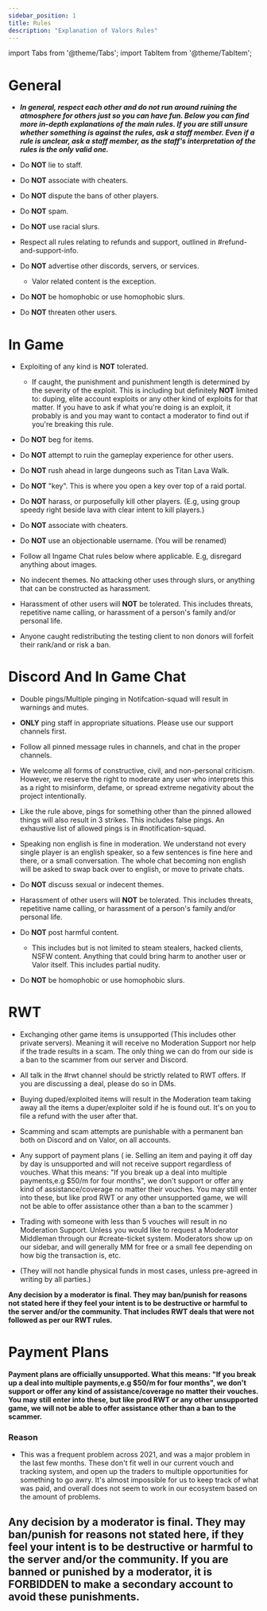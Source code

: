 ```yaml
---
sidebar_position: 1
title: Rules
description: "Explanation of Valors Rules"
---
```


import Tabs from '@theme/Tabs';
import TabItem from '@theme/TabItem';

<Tabs>
<TabItem value="General" label="General" default> 

# General 

- ***In general, respect each other and do not run around ruining the atmosphere for others just so you can have fun. Below you can find more in-depth explanations of the main rules. If you are still unsure whether something is against the rules, ask a staff member. Even if a rule is unclear, ask a staff member, as the staff's interpretation of the rules is the only valid one.***

 - Do **NOT** lie to staff.
 
 - Do **NOT** associate with cheaters.
 
 - Do **NOT** dispute the bans of other players.
 
 - Do **NOT** spam.
 
 - Do **NOT** use racial slurs.
 
 - Respect all rules relating to refunds and support, outlined in #refund-and-support-info.
 
 - Do **NOT** advertise other discords, servers, or services.
    - Valor related content is the exception.
    
 - Do **NOT** be homophobic or use homophobic slurs.
 
 - Do **NOT** threaten other users.

</TabItem>
<TabItem value="In Game" label="In Game" default>

# In Game

 - Exploiting of any kind is **NOT** tolerated.
    - If caught, the punishment and punishment length is determined by the severity of the exploit. This is including but definitely **NOT** limited to: duping, elite account exploits or any other kind of exploits for that matter. If you have to ask if what you're doing is an exploit, it probably is and you may want to contact a moderator to find out if you're breaking this rule.

 - Do **NOT** beg for items.
  
 - Do **NOT** attempt to ruin the gameplay experience for other users.
 
 - Do **NOT** rush ahead in large dungeons such as Titan Lava Walk.
 
 - Do **NOT** "key". This is where you open a key over top of a raid portal.
 
 - Do **NOT** harass, or purposefully kill other players. (E.g, using group speedy right beside lava with clear intent to kill players.)
 
 - Do **NOT** associate with cheaters.
 
 - Do **NOT** use an objectionable username. (You will be renamed)
 
 - Follow all Ingame Chat rules below where applicable. E.g, disregard anything about images.
 
 - No indecent themes. No attacking other uses through slurs, or anything that can be constructed as harassment.
 
 - Harassment of other users will **NOT** be tolerated. This includes threats, repetitive name calling, or harassment of a person's family and/or personal life.

 - Anyone caught redistributing the testing client to non donors will forfeit their rank/and or risk a ban.

</TabItem>
<TabItem value="Discord And In Game Chat" label="Discord And In Game Chat" default>

# Discord And In Game Chat

 - Double pings/Multiple pinging in Notifcation-squad will result in warnings and mutes.
 
 - **ONLY** ping staff in appropriate situations. Please use our support channels first.
 
 - Follow all pinned message rules in channels, and chat in the proper channels.

- We welcome all forms of constructive, civil, and non-personal criticism. However, we reserve the right to moderate any user who interprets this as a right to misinform, defame, or spread extreme negativity about the project intentionally.
 
 - Like the rule above, pings for something other than the pinned allowed things will also result in 3 strikes. This includes false pings. An exhaustive list of allowed pings is in #notification-squad.
 
 - Speaking non english is fine in moderation. We understand not every single player is an english speaker, so a few sentences is fine here and there, or a small conversation. The whole chat becoming non english will be asked to swap back over to english, or move to private chats.
 
 - Do **NOT** discuss sexual or indecent themes.
 
 - Harassment of other users will **NOT** be tolerated. This includes threats, repetitive name calling, or harassment of a person's family and/or personal life.
 
 - Do **NOT** post harmful content.
    - This includes but is not limited to steam stealers, hacked clients, NSFW content. Anything that could bring harm to another user or Valor itself. This includes partial nudity.

 - Do **NOT** be homophobic or use homophobic slurs.
  
</TabItem>
<TabItem value="RWT" label="RWT" default>

# RWT
 
 - Exchanging other game items is unsupported (This includes other private servers). Meaning it will receive no Moderation Support nor help if the trade results in a scam. The only thing we can do from our side is a ban to the scammer from our server and Discord.

 - All talk in the #rwt channel should be strictly related to RWT offers. If you are discussing a deal, please do so in DMs.

 - Buying duped/exploited items will result in the Moderation team taking away all the items a duper/exploiter sold if he is found out. It's on you to file a refund with the user after that.

 - Scamming and scam attempts are punishable with a permanent ban both on Discord and on Valor, on all accounts.

 - Any support of payment plans ( ie. Selling an item and paying it off day by day is unsupported and will not receive support regardless of vouches. What this means: "If you break up a deal into multiple payments,e.g $50/m for four months", we don't support or offer any kind of assistance/coverage no matter their vouches. You may still enter into these, but like prod RWT or any other unsupported game, we will not be able to offer assistance other than a ban to the scammer )

 - Trading with someone with less than 5 vouches will result in no Moderation Support. Unless you would like to request a Moderator Middleman through our #create-ticket system. Moderators show up on our sidebar, and will generally MM for free or a small fee depending on how big the transaction is, etc.

 - (They will not handle physical funds in most cases, unless pre-agreed in writing by all parties.)

 **Any decision by a moderator is final. They may ban/punish for reasons not stated here if they feel your intent is to be destructive or harmful to the server and/or the community. That includes RWT deals that were not followed as per our RWT rules.**

# Payment Plans

**Payment plans are officially unsupported. What this means: "If you break up a deal into multiple payments,e.g $50/m for four months", we don't support or offer any kind of assistance/coverage no matter their vouches. You may still enter into these, but like prod RWT or any other unsupported game, we will not be able to offer assistance other than a ban to the scammer.**

### Reason
 - This was a frequent problem across 2021, and was a major problem in the last few months. These don't fit well in our current vouch and tracking system, and open up the traders to multiple opportunities for something to go awry. It's almost impossible for us to keep track of what was paid, and overall does not seem to work in our ecosystem based on the amount of problems.

</TabItem>
</Tabs>


## Any decision by a moderator is final. They may ban/punish for reasons not stated here, if they feel your intent is to be destructive or harmful to the server and/or the community. If you are banned or punished by a moderator, it is FORBIDDEN to make a secondary account to avoid these punishments.
